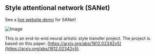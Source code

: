 ## Style attentional network (SANet)

See a [live website demo](https://kassab902.github.io/artstyletransfer/) for SANet!

![Image](https://github.com/GlebSBrykin/SANET/blob/master/output/chicago_stylized_rain_princess.jpg?raw=true)

This is an end-to-end neural artistic style transfer project. The project is based on this paper: [https://arxiv.org/abs/1812.02342v5](https://arxiv.org/abs/1812.02342v5). 

